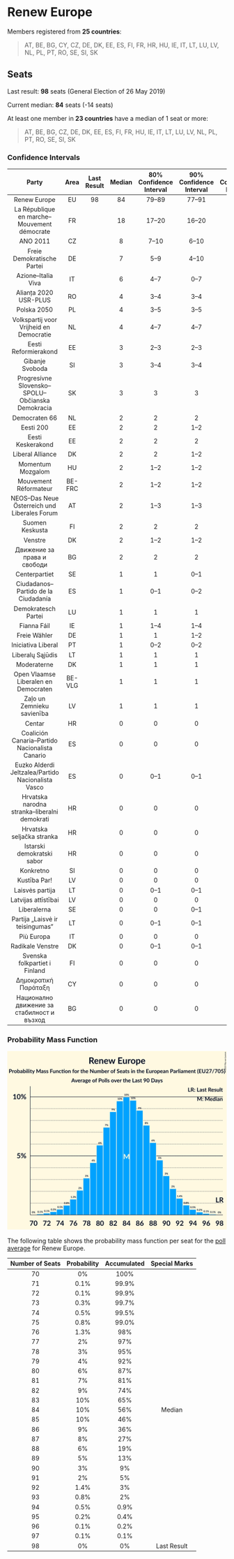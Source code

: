 # Renew Europe

Members registered from **25 countries**:

> AT, BE, BG, CY, CZ, DE, DK, EE, ES, FI, FR, HR, HU, IE, IT, LT, LU, LV, NL, PL, PT, RO, SE, SI, SK

## Seats

Last result: **98** seats (General Election of 26 May 2019)

Current median: **84** seats (-14 seats)

At least one member in **23 countries** have a median of 1 seat or more:

> AT, BE, BG, CZ, DE, DK, EE, ES, FI, FR, HU, IE, IT, LT, LU, LV, NL, PL, PT, RO, SE, SI, SK

### Confidence Intervals

| Party | Area | Last Result | Median | 80% Confidence Interval | 90% Confidence Interval | 95% Confidence Interval | 99% Confidence Interval |
|:-----:|:----:|:-----------:|:------:|:-----------------------:|:-----------------------:|:-----------------------:|:-----------------------:|
| Renew Europe | EU | 98 | 84 | 79–89 | 77–91 | 76–92 | 73–94 |
| La République en marche–Mouvement démocrate | FR | | 18 | 17–20 | 16–20 | 16–21 | 16–21 |
| ANO 2011 | CZ | | 8 | 7–10 | 6–10 | 6–11 | 6–11 |
| Freie Demokratische Partei | DE | | 7 | 5–9 | 4–10 | 4–10 | 4–10 |
| Azione–Italia Viva | IT | | 6 | 4–7 | 0–7 | 0–8 | 0–8 |
| Alianța 2020 USR-PLUS | RO | | 4 | 3–4 | 3–4 | 2–4 | 2–5 |
| Polska 2050 | PL | | 4 | 3–5 | 3–5 | 3–6 | 0–6 |
| Volkspartij voor Vrijheid en Democratie | NL | | 4 | 4–7 | 4–7 | 4–7 | 4–7 |
| Eesti Reformierakond | EE | | 3 | 2–3 | 2–3 | 2–3 | 2–3 |
| Gibanje Svoboda | SI | | 3 | 3–4 | 3–4 | 3–4 | 3–4 |
| Progresívne Slovensko–SPOLU–Občianska Demokracia | SK | | 3 | 3 | 3 | 2–4 | 2–4 |
| Democraten 66 | NL | | 2 | 2 | 2 | 2 | 1–2 |
| Eesti 200 | EE | | 2 | 2 | 1–2 | 1–2 | 1–2 |
| Eesti Keskerakond | EE | | 2 | 2 | 2 | 1–2 | 1–2 |
| Liberal Alliance | DK | | 2 | 2 | 1–2 | 1–2 | 1–2 |
| Momentum Mozgalom | HU | | 2 | 1–2 | 1–2 | 1–2 | 1–2 |
| Mouvement Réformateur | BE-FRC | | 2 | 1–2 | 1–2 | 1–2 | 1–2 |
| NEOS–Das Neue Österreich und Liberales Forum | AT | | 2 | 1–3 | 1–3 | 1–3 | 1–3 |
| Suomen Keskusta | FI | | 2 | 2 | 2 | 2 | 2 |
| Venstre | DK | | 2 | 1–2 | 1–2 | 1–2 | 1–2 |
| Движение за права и свободи | BG | | 2 | 2 | 2 | 2 | 2 |
| Centerpartiet | SE | | 1 | 1 | 0–1 | 0–1 | 0–1 |
| Ciudadanos–Partido de la Ciudadanía | ES | | 1 | 0–1 | 0–2 | 0–2 | 0–2 |
| Demokratesch Partei | LU | | 1 | 1 | 1 | 1 | 1–2 |
| Fianna Fáil | IE | | 1 | 1–4 | 1–4 | 1–4 | 1–4 |
| Freie Wähler | DE | | 1 | 1 | 1–2 | 0–2 | 0–2 |
| Iniciativa Liberal | PT | | 1 | 0–2 | 0–2 | 0–2 | 0–2 |
| Liberalų Sąjūdis | LT | | 1 | 1 | 1 | 1 | 1 |
| Moderaterne | DK | | 1 | 1 | 1 | 1–2 | 1–2 |
| Open Vlaamse Liberalen en Democraten | BE-VLG | | 1 | 1 | 1 | 1 | 1 |
| Zaļo un Zemnieku savienība | LV | | 1 | 1 | 1 | 1 | 1 |
| Centar | HR | | 0 | 0 | 0 | 0 | 0 |
| Coalición Canaria–Partido Nacionalista Canario | ES | | 0 | 0 | 0 | 0 | 0–1 |
| Euzko Alderdi Jeltzalea/Partido Nacionalista Vasco | ES | | 0 | 0–1 | 0–1 | 0–1 | 0–1 |
| Hrvatska narodna stranka–liberalni demokrati | HR | | 0 | 0 | 0 | 0 | 0 |
| Hrvatska seljačka stranka | HR | | 0 | 0 | 0 | 0 | 0 |
| Istarski demokratski sabor | HR | | 0 | 0 | 0 | 0 | 0 |
| Konkretno | SI | | 0 | 0 | 0 | 0 | 0 |
| Kustība Par! | LV | | 0 | 0 | 0 | 0 | 0 |
| Laisvės partija | LT | | 0 | 0–1 | 0–1 | 0–1 | 0–1 |
| Latvijas attīstībai | LV | | 0 | 0 | 0 | 0 | 0 |
| Liberalerna | SE | | 0 | 0 | 0–1 | 0–1 | 0–1 |
| Partija „Laisvė ir teisingumas“ | LT | | 0 | 0–1 | 0–1 | 0–1 | 0–1 |
| Più Europa | IT | | 0 | 0 | 0 | 0–3 | 0–4 |
| Radikale Venstre | DK | | 0 | 0–1 | 0–1 | 0–1 | 0–1 |
| Svenska folkpartiet i Finland | FI | | 0 | 0 | 0 | 0 | 0 |
| Δημοκρατική Παράταξη | CY | | 0 | 0 | 0 | 0 | 0 |
| Национално движение за стабилност и възход | BG | | 0 | 0 | 0 | 0 | 0 |

### Probability Mass Function

![Graph with seats probability mass function not yet produced](average-2023-04-30-seats-pmf-reneweurope.png "Seats Probability Mass Function")

The following table shows the probability mass function per seat for the [poll average](average-2023-04-30.html) for Renew Europe.

| Number of Seats | Probability | Accumulated | Special Marks |
|:---------------:|:-----------:|:-----------:|:-------------:|
| 70 | 0% | 100% |  |
| 71 | 0.1% | 99.9% |  |
| 72 | 0.1% | 99.9% |  |
| 73 | 0.3% | 99.7% |  |
| 74 | 0.5% | 99.5% |  |
| 75 | 0.8% | 99.0% |  |
| 76 | 1.3% | 98% |  |
| 77 | 2% | 97% |  |
| 78 | 3% | 95% |  |
| 79 | 4% | 92% |  |
| 80 | 6% | 87% |  |
| 81 | 7% | 81% |  |
| 82 | 9% | 74% |  |
| 83 | 10% | 65% |  |
| 84 | 10% | 56% | Median |
| 85 | 10% | 46% |  |
| 86 | 9% | 36% |  |
| 87 | 8% | 27% |  |
| 88 | 6% | 19% |  |
| 89 | 5% | 13% |  |
| 90 | 3% | 9% |  |
| 91 | 2% | 5% |  |
| 92 | 1.4% | 3% |  |
| 93 | 0.8% | 2% |  |
| 94 | 0.5% | 0.9% |  |
| 95 | 0.2% | 0.4% |  |
| 96 | 0.1% | 0.2% |  |
| 97 | 0.1% | 0.1% |  |
| 98 | 0% | 0% | Last Result |


